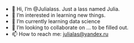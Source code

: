 - 👋 Hi, I’m @Julialass. Just a lass named Julia.
- 👀 I’m interested in learning new things.
- 🌱 I’m currently learning data science
- 💞️ I’m looking to collaborate on ... to be filled out.
- 📫 How to reach me: julialas@yandex.ru

<!---
Julialass/Julialass is a ✨ special ✨ repository because its `README.md` (this file) appears on your GitHub profile.
You can click the Preview link to take a look at your changes.
--->
